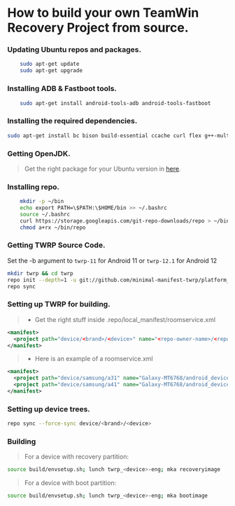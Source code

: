 # How to build your own TeamWin Recovery Project from source.

### Updating Ubuntu repos and packages.
```sh
	sudo apt-get update
	sudo apt-get upgrade
```
### Installing ADB & Fastboot tools.
```sh
	sudo apt-get install android-tools-adb android-tools-fastboot
```
### Installing the required dependencies.
```sh
sudo apt-get install bc bison build-essential ccache curl flex g++-multilib gcc-multilib git gnupg gperf imagemagick lib32ncurses5-dev lib32readline-dev lib32z1-dev liblz4-tool libncurses5 libncurses5-dev libsdl1.2-dev libssl-dev libxml2 libxml2-utils lzop pngcrush rsync schedtool squashfs-tools xsltproc zip zlib1g-dev
```
### Getting OpenJDK.
> Get the right package for your Ubuntu version in [here](https://packages.ubuntu.com/source/openjdk-lts).
### Installing repo.
```sh
	mkdir -p ~/bin
	echo export PATH=\$PATH:\$HOME/bin >> ~/.bashrc
	source ~/.bashrc
	curl https://storage.googleapis.com/git-repo-downloads/repo > ~/bin/repo
	chmod a+rx ~/bin/repo
```
### Getting TWRP Source Code.
Set the -b argument to ``twrp-11`` for Android 11 or ``twrp-12.1`` for Android 12
```sh
mkdir twrp && cd twrp
repo init --depth=1 -u git://github.com/minimal-manifest-twrp/platform_manifest_twrp_aosp.git -b twrp-11
repo sync

```
### Setting up TWRP for building.
> - Get the right stuff inside .repo/local_manifest/roomservice.xml
```xml
<manifest>
  <project path="device/<brand>/<device>" name="<repo-owner-name>/<repo-name>" remote="github" revision="<branch>"/>
</manifest>

```
> - Here is an example of a roomservice.xml
```xml
<manifest>
  <project path="device/samsung/a31" name="Galaxy-MT6768/android_device_samsung_a31nsxx" remote="github" revision="android-11"/>
  <project path="device/samsung/a41" name="Galaxy-MT6768/android_device_samsung_a41xx" remote="github" revision="android-11"/>
</manifest>

```
### Setting up device trees.
```sh
repo sync --force-sync device/<brand>/<device>
```
### Building
> For a device with recovery partition:
```sh
source build/envsetup.sh; lunch twrp_<device>-eng; mka recoveryimage
```
> For a device with boot partition:
```sh
source build/envsetup.sh; lunch twrp_<device>-eng; mka bootimage
```